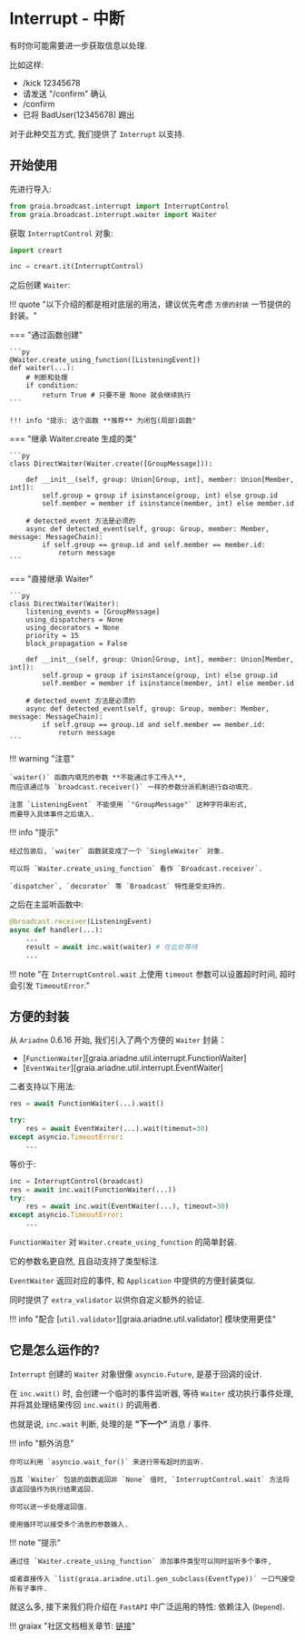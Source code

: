 # Interrupt - 中断

有时你可能需要进一步获取信息以处理.

比如这样:

<div>
<ul>
 <li class="chat right">/kick 12345678</li>
 <li class="chat left"> 请发送 "/confirm" 确认</li>
 <li class="chat right">/confirm</li>
 <li class="chat left">已将 BadUser(12345678) 踢出</li>
</ul>
</div>

对于此种交互方式, 我们提供了 `Interrupt` 以支持.

## 开始使用

先进行导入:

```py
from graia.broadcast.interrupt import InterruptControl
from graia.broadcast.interrupt.waiter import Waiter
```

获取 `InterruptControl` 对象:

```py
import creart

inc = creart.it(InterruptControl)
```

之后创建 `Waiter`:

!!! quote "以下介绍的都是相对底层的用法，建议优先考虑 `方便的封装` 一节提供的封装。"

=== "通过函数创建"

    ```py
    @Waiter.create_using_function([ListeningEvent])
    def waiter(...):
        # 判断和处理
        if condition:
            return True # 只要不是 None 就会继续执行
    ```

    !!! info "提示: 这个函数 **推荐** 为闭包(局部)函数"

=== "继承 Waiter.create 生成的类"

    ```py
    class DirectWaiter(Waiter.create([GroupMessage])):

        def __init__(self, group: Union[Group, int], member: Union[Member, int]):
            self.group = group if isinstance(group, int) else group.id
            self.member = member if isinstance(member, int) else member.id

        # detected_event 方法是必须的
        async def detected_event(self, group: Group, member: Member, message: MessageChain):
            if self.group == group.id and self.member == member.id:
                return message
    ```

=== "直接继承 Waiter"

    ```py
    class DirectWaiter(Waiter):
        listening_events = [GroupMessage]
        using_dispatchers = None
        using_decorators = None
        priority = 15
        block_propagation = False

        def __init__(self, group: Union[Group, int], member: Union[Member, int]):
            self.group = group if isinstance(group, int) else group.id
            self.member = member if isinstance(member, int) else member.id

        # detected_event 方法是必须的
        async def detected_event(self, group: Group, member: Member, message: MessageChain):
            if self.group == group.id and self.member == member.id:
                return message
    ```

!!! warning "注意"

    `waiter()` 函数内填充的参数 **不能通过手工传入**,
    而应该通过与 `broadcast.receiver()` 一样的参数分派机制进行自动填充.

    注意 `ListeningEvent` 不能使用 `"GroupMessage"` 这种字符串形式,
    而要导入具体事件之后填入.

!!! info "提示"

    经过包装后, `waiter` 函数就变成了一个 `SingleWaiter` 对象.

    可以将 `Waiter.create_using_function` 看作 `Broadcast.receiver`.

    `dispatcher`, `decorator` 等 `Broadcast` 特性是受支持的.

之后在主监听函数中:

```py
@broadcast.receiver(ListeningEvent)
async def handler(...):
    ...
    result = await inc.wait(waiter) # 在此处等待
    ...
```

!!! note "在 `InterruptControl.wait` 上使用 `timeout` 参数可以设置超时时间, 超时会引发 `TimeoutError`."


## 方便的封装

从 `Ariadne` 0.6.16 开始, 我们引入了两个方便的 `Waiter` 封装：

- [`FunctionWaiter`][graia.ariadne.util.interrupt.FunctionWaiter]
- [`EventWaiter`][graia.ariadne.util.interrupt.EventWaiter]

二者支持以下用法:

```py
res = await FunctionWaiter(...).wait()

try:
    res = await EventWaiter(...).wait(timeout=30)
except asyncio.TimeoutError:
    ...
```

等价于:

```py
inc = InterruptControl(broadcast)
res = await inc.wait(FunctionWaiter(...))
try:
    res = await inc.wait(EventWaiter(...), timeout=30)
except asyncio.TimeoutError:
    ...
```

`FunctionWaiter` 对 `Waiter.create_using_function` 的简单封装.

它的参数名更自然, 且自动支持了类型标注.

`EventWaiter` 返回对应的事件, 和 `Application` 中提供的方便封装类似.

同时提供了 `extra_validator` 以供你自定义额外的验证.

!!! info "配合 [`util.validator`][graia.ariadne.util.validator] 模块使用更佳"

## 它是怎么运作的?

`Interrupt` 创建的 `Waiter` 对象很像 `asyncio.Future`, 是基于回调的设计.

在 `inc.wait()` 时, 会创建一个临时的事件监听器, 等待 `Waiter` 成功执行事件处理, 并将其处理结果传回 `inc.wait()` 的调用者.

也就是说, `inc.wait` 判断, 处理的是 **"下一个"** 消息 / 事件.

!!! info "额外消息"

    你可以利用 `asyncio.wait_for()` 来进行带有超时的监听.

    当其 `Waiter` 包装的函数返回非 `None` 值时, `InterruptControl.wait` 方法将该返回值作为执行结果返回.

    你可以进一步处理返回值.

    使用循环可以接受多个消息的参数输入.

!!! note "提示"

    通过往 `Waiter.create_using_function` 添加事件类型可以同时监听多个事件,

    或者直接传入 `list(graia.ariadne.util.gen_subclass(EventType))` 一口气接受所有子事件.


就这么多, 接下来我们将介绍在 `FastAPI` 中广泛运用的特性: 依赖注入 (`Depend`).

!!! graiax "社区文档相关章节: [链接](https://graiax.cn/guide/interrupt_control.html)"
